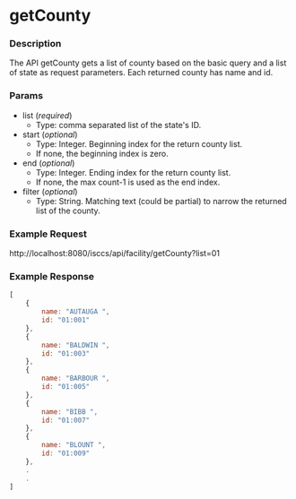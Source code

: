# getCounty
### Description  
The API getCounty gets a list of county based on the basic query and a list of state as request parameters. Each returned county has name and id.
 
### Params
* list (*required*)
  * Type: comma separated list of the state's ID.
* start (*optional*)
  * Type: Integer. Beginning index for the return county list.
  * If none, the beginning index is zero.
* end (*optional*)
  * Type: Integer. Ending index for the return county list.
  * If none, the max count-1 is used as the end index.
* filter (*optional*)
  * Type: String.  Matching text (could be partial) to narrow the returned list of the county.


### Example Request
http://localhost:8080/isccs/api/facility/getCounty?list=01

### Example Response
```javascript
[
    {
        name: "AUTAUGA ",
        id: "01:001"
    },
    {
        name: "BALDWIN ",
        id: "01:003"
    },
    {
        name: "BARBOUR ",
        id: "01:005"
    },
    {
        name: "BIBB ",
        id: "01:007"
    },
    {
        name: "BLOUNT ",
        id: "01:009"
    },
    .
    .
]
